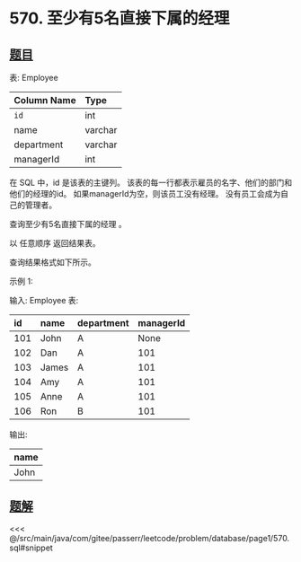 # 570. 至少有5名直接下属的经理
## [题目](https://leetcode.cn/problems/managers-with-at-least-5-direct-reports/)

表: Employee

| Column Name | Type    |
|:------------|:--------|
| `id`        | int     |
| name        | varchar |
| department  | varchar |
| managerId   | int     |

在 SQL 中，id 是该表的主键列。
该表的每一行都表示雇员的名字、他们的部门和他们的经理的id。
如果managerId为空，则该员工没有经理。
没有员工会成为自己的管理者。


查询至少有5名直接下属的经理 。

以 任意顺序 返回结果表。

查询结果格式如下所示。



示例 1:

输入:
Employee 表:

| id  | name  | department | managerId |
|:----|:------|:-----------|:----------|
| 101 | John  | A          | None      |
| 102 | Dan   | A          | 101       |
| 103 | James | A          | 101       |
| 104 | Amy   | A          | 101       |
| 105 | Anne  | A          | 101       |
| 106 | Ron   | B          | 101       |

输出:

| name |
|:-----|
| John |


## [题解](https://github.com/PasseRR/JavaLeetCode/blob/master/src/main/java/com/gitee/passerr/leetcode/problem/database/page1/570.sql)

<<< @/src/main/java/com/gitee/passerr/leetcode/problem/database/page1/570.sql#snippet
